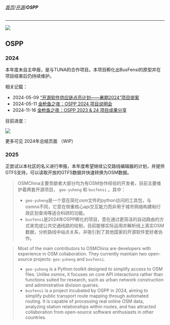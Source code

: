 ###### [首页](../../../README.md)/[开源](../foss_overview.md)/**OSPP**

<hr/>

![](https://osmchina.oss-accelerate.aliyuncs.com/static/probe.homepage.pages.foss.ospp.ospp.jpg)

## OSPP

### 2024

本年度未自主申报，是与TUNA的合作项目。本项目孵化出BusFensi的原型并在项目结束后仍持续维护。

相关记载：

* 2024-05-09 [“开源软件供应链点亮计划——暑期2024”项目提案](https://tuna.tsinghua.edu.cn:8443/blog/2024/ospp-summer-2024/)
* 2024-05-11 [金枪鱼之夜：OSPP 2024 项目说明会](https://tuna.moe/event/2024/ospp2024/)
* 2024-11-16 [金枪鱼之夜：OSPP 2023 & 24 项目成果分享](https://tuna.moe/event/2024/ospp2024-result/)

目前进度：

![](https://osmchina.oss-accelerate.aliyuncs.com/static/website/photo_2025-03-10_00-29-21.jpg)

更多可见 2024年总结页面 （WIP）

### 2025

正尝试以本社区的名义进行申报，本年度希望继续公交路线编辑器的计划，并提供GTFS支持，可以读取开放的GTFS数据并快速转换为OSM数据。

> OSMChina主要贡献者大部分均为有OSM协作经验的开发者，目前主要维护着两套开源项目， `geo-yuheng` 和 `busfensi` 。其中：
> * `geo-yuheng`是一个意在简化osm文件的python访问的工具包，与osmnx不同，它意在侧重核心api交互能力而非用于城市网络构建和行政区划查询等适合科研的功能。
> * `busfensi`是2024年OSPP孵化的项目，意在通过更简洁的自动路由的方式来完成公共交通线路的绘制，目前能够实际运用并解析线上真实OSM数据，分析路线中站点关系，并吸引到了其他国家的开源软件爱好者协作。

> Most of the main contributors to OSMChina are developers with experience in OSM collaboration. They currently maintain two open-source projects: `geo-yuheng` and `busfensi`.
> * `geo-yuheng` is a Python toolkit designed to simplify access to OSM files. Unlike osmnx, it focuses on core API interactions rather than functions suited for research, such as urban network construction and administrative division queries.
> * `busfensi` is a project incubated by OSPP in 2024, aiming to simplify public transport route mapping through automated routing. It is capable of processing real online OSM data, analyzing station relationships within routes, and has attracted collaboration from open-source software enthusiasts in other countries.
